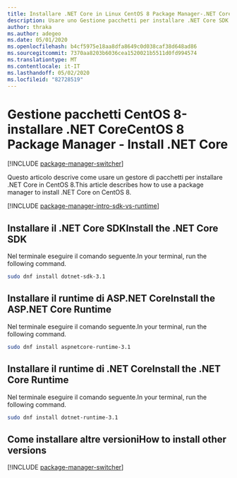 ```yaml
---
title: Installare .NET Core in Linux CentOS 8 Package Manager-.NET Core
description: Usare uno Gestione pacchetti per installare .NET Core SDK e Runtime in CentOS 8.
author: thraka
ms.author: adegeo
ms.date: 05/01/2020
ms.openlocfilehash: b4cf5975e18aa8dfa8649c0d038caf38d648ad86
ms.sourcegitcommit: 7370aa8203b6036cea1520021b5511d0fd994574
ms.translationtype: MT
ms.contentlocale: it-IT
ms.lasthandoff: 05/02/2020
ms.locfileid: "82728519"
---
```

# <a name="centos-8-package-manager---install-net-core"></a><span data-ttu-id="ecb02-103">Gestione pacchetti CentOS 8-installare .NET Core</span><span class="sxs-lookup"><span data-stu-id="ecb02-103">CentOS 8 Package Manager - Install .NET Core</span></span>

[!INCLUDE [package-manager-switcher](includes/package-manager-switcher.md)]

<span data-ttu-id="ecb02-104">Questo articolo descrive come usare un gestore di pacchetti per installare .NET Core in CentOS 8.</span><span class="sxs-lookup"><span data-stu-id="ecb02-104">This article describes how to use a package manager to install .NET Core on CentOS 8.</span></span>

[!INCLUDE [package-manager-intro-sdk-vs-runtime](includes/package-manager-intro-sdk-vs-runtime.md)]

## <a name="install-the-net-core-sdk"></a><span data-ttu-id="ecb02-105">Installare il .NET Core SDK</span><span class="sxs-lookup"><span data-stu-id="ecb02-105">Install the .NET Core SDK</span></span>

<span data-ttu-id="ecb02-106">Nel terminale eseguire il comando seguente.</span><span class="sxs-lookup"><span data-stu-id="ecb02-106">In your terminal, run the following command.</span></span>

```bash
sudo dnf install dotnet-sdk-3.1
```

## <a name="install-the-aspnet-core-runtime"></a><span data-ttu-id="ecb02-107">Installare il runtime di ASP.NET Core</span><span class="sxs-lookup"><span data-stu-id="ecb02-107">Install the ASP.NET Core Runtime</span></span>

<span data-ttu-id="ecb02-108">Nel terminale eseguire il comando seguente.</span><span class="sxs-lookup"><span data-stu-id="ecb02-108">In your terminal, run the following command.</span></span>

```bash
sudo dnf install aspnetcore-runtime-3.1
```

## <a name="install-the-net-core-runtime"></a><span data-ttu-id="ecb02-109">Installare il runtime di .NET Core</span><span class="sxs-lookup"><span data-stu-id="ecb02-109">Install the .NET Core Runtime</span></span>

<span data-ttu-id="ecb02-110">Nel terminale eseguire il comando seguente.</span><span class="sxs-lookup"><span data-stu-id="ecb02-110">In your terminal, run the following command.</span></span>

```bash
sudo dnf install dotnet-runtime-3.1
```

## <a name="how-to-install-other-versions"></a><span data-ttu-id="ecb02-111">Come installare altre versioni</span><span class="sxs-lookup"><span data-stu-id="ecb02-111">How to install other versions</span></span>

[!INCLUDE [package-manager-switcher](./includes/package-manager-heading-hack-pkgname.md)]
